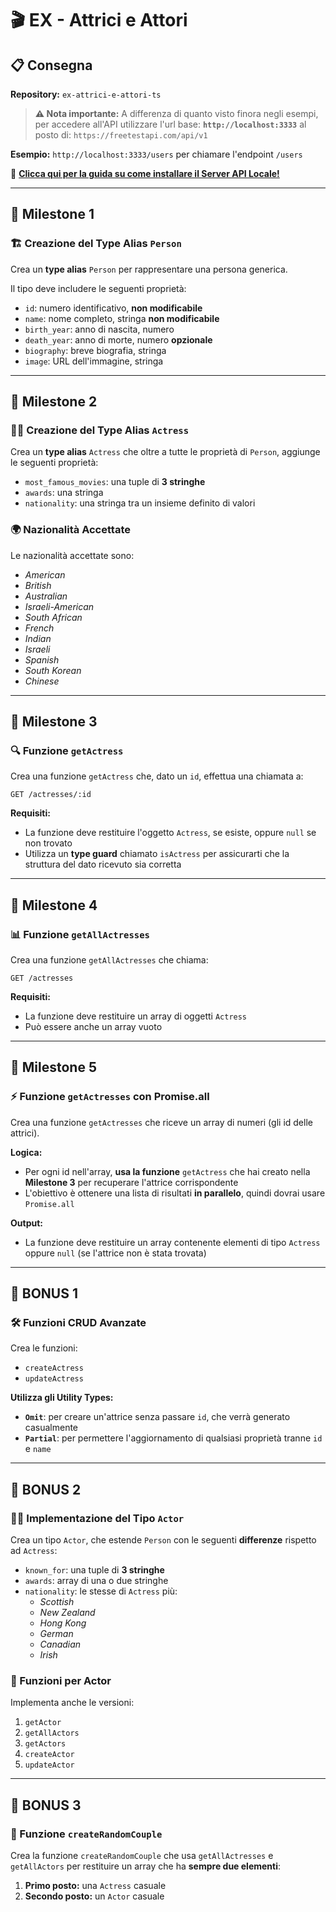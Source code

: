 # 🎬 EX - Attrici e Attori

## 📋 Consegna

**Repository:** `ex-attrici-e-attori-ts`

> **⚠️ Nota importante:** A differenza di quanto visto finora negli esempi, per accedere all'API utilizzare l'url base: **`http://localhost:3333`** al posto di: `https://freetestapi.com/api/v1`

**Esempio:** `http://localhost:3333/users` per chiamare l'endpoint `/users`

🔗 [**Clicca qui per la guida su come installare il Server API Locale!**](#)

---

## 📌 Milestone 1

### 🏗️ Creazione del Type Alias `Person`

Crea un **type alias** `Person` per rappresentare una persona generica.

Il tipo deve includere le seguenti proprietà:

- `id`: numero identificativo, **non modificabile**
- `name`: nome completo, stringa **non modificabile**
- `birth_year`: anno di nascita, numero
- `death_year`: anno di morte, numero **opzionale**
- `biography`: breve biografia, stringa
- `image`: URL dell'immagine, stringa

---

## 📌 Milestone 2

### 👩‍🎭 Creazione del Type Alias `Actress`

Crea un **type alias** `Actress` che oltre a tutte le proprietà di `Person`, aggiunge le seguenti proprietà:

- `most_famous_movies`: una tuple di **3 stringhe**
- `awards`: una stringa
- `nationality`: una stringa tra un insieme definito di valori

### 🌍 Nazionalità Accettate

Le nazionalità accettate sono:
- *American*
- *British* 
- *Australian*
- *Israeli-American*
- *South African*
- *French*
- *Indian*
- *Israeli*
- *Spanish*
- *South Korean*
- *Chinese*

---

## 📌 Milestone 3

### 🔍 Funzione `getActress`

Crea una funzione `getActress` che, dato un `id`, effettua una chiamata a:

```tsx
GET /actresses/:id
```

**Requisiti:**
- La funzione deve restituire l'oggetto `Actress`, se esiste, oppure `null` se non trovato
- Utilizza un **type guard** chiamato `isActress` per assicurarti che la struttura del dato ricevuto sia corretta

---

## 📌 Milestone 4

### 📊 Funzione `getAllActresses`

Crea una funzione `getAllActresses` che chiama:

```tsx
GET /actresses
```

**Requisiti:**
- La funzione deve restituire un array di oggetti `Actress`
- Può essere anche un array vuoto

---

## 📌 Milestone 5

### ⚡ Funzione `getActresses` con Promise.all

Crea una funzione `getActresses` che riceve un array di numeri (gli id delle attrici).

**Logica:**
- Per ogni id nell'array, **usa la funzione** `getActress` che hai creato nella **Milestone 3** per recuperare l'attrice corrispondente
- L'obiettivo è ottenere una lista di risultati **in parallelo**, quindi dovrai usare `Promise.all`

**Output:**
- La funzione deve restituire un array contenente elementi di tipo `Actress` oppure `null` (se l'attrice non è stata trovata)

---

## 🎯 BONUS 1

### 🛠️ Funzioni CRUD Avanzate

Crea le funzioni:
- `createActress`
- `updateActress`

**Utilizza gli Utility Types:**
- **`Omit`**: per creare un'attrice senza passare `id`, che verrà generato casualmente
- **`Partial`**: per permettere l'aggiornamento di qualsiasi proprietà tranne `id` e `name`

---

## 🎯 BONUS 2

### 👨‍🎭 Implementazione del Tipo `Actor`

Crea un tipo `Actor`, che estende `Person` con le seguenti **differenze** rispetto ad `Actress`:

- `known_for`: una tuple di **3 stringhe**
- `awards`: array di una o due stringhe
- `nationality`: le stesse di `Actress` più:
  - *Scottish*
  - *New Zealand*
  - *Hong Kong*
  - *German*
  - *Canadian*
  - *Irish*

### 🔧 Funzioni per Actor

Implementa anche le versioni:
1. `getActor`
2. `getAllActors`
3. `getActors`
4. `createActor`
5. `updateActor`

---

## 🎯 BONUS 3

### 💑 Funzione `createRandomCouple`

Crea la funzione `createRandomCouple` che usa `getAllActresses` e `getAllActors` per restituire un array che ha **sempre due elementi**:

1. **Primo posto:** una `Actress` casuale
2. **Secondo posto:** un `Actor` casuale